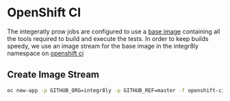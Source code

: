 
# OpenShift CI

The integeratly prow jobs are configured to use a [base image](https://github.com/openshift/release/blob/master/ci-operator/config/integr8ly/integreatly-operator/integr8ly-integreatly-operator-master.yaml#L25) 
containing all the tools required to build and execute the tests. In order to keep builds speedy, we use an image stream for the base image in the integr8ly namespace on [openshift ci](https://api.ci.openshift.org/console/project/integr8ly/browse/images/intly-base-image) 

## Create Image Stream

```bash
oc new-app -p GITHUB_ORG=integr8ly -p GITHUB_REF=master -f openshift-ci/templates/base-image-build-template.yml -n integr8ly
```
